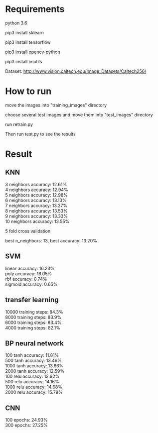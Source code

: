 # Requirements
python 3.6

pip3 install sklearn

pip3 install tensorflow

pip3 install opencv-python

pip3 install imutils

Dataset: http://www.vision.caltech.edu/Image_Datasets/Caltech256/

# How to run 
move the images into "training_images" directory

choose several test images and move them into "test_images" directory

run retrain.py

Then run test.py to see the results

# Result

## KNN
3  neighbors accuracy: 12.61%\
4  neighbors accuracy: 12.94%\
5  neighbors accuracy: 12.98%\
6  neighbors accuracy: 13.13%\
7  neighbors accuracy: 13.27%\
8  neighbors accuracy: 13.53%\
9  neighbors accuracy: 13.33%\
10  neighbors accuracy: 13.55%

5 fold cross validation

best n_neighbors: 13, best accuracy: 13.20%

## SVM
linear  accuracy: 16.23%\
poly  accuracy: 16.05%\
rbf  accuracy: 0.74%\
sigmoid  accuracy: 0.65%

## transfer learning
10000 training steps: 84.3%\
8000 training steps: 83.9%\
6000 training steps: 83.4%\
4000 training steps: 82.1%

## BP neural network
100   tanh  accuracy: 11.81%\
500   tanh  accuracy: 13.46%\
1000   tanh  accuracy: 13.66%\
2000   tanh  accuracy: 12.59%\
100   relu  accuracy: 12.92%\
500   relu  accuracy: 14.16%\
1000   relu  accuracy: 14.68%\
2000   relu  accuracy: 15.79%

## CNN
100 epochs: 24.93%\
300 epochs: 27.25%
